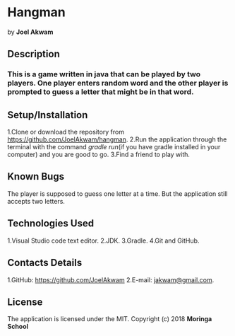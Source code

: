 # Hangman
by **Joel Akwam**
## Description
### This is a game written in java that can be played by two players. One player enters random word and the other player is prompted to guess a letter that might be in that word.
## Setup/Installation
1.Clone or download the repository from https://github.com/JoelAkwam/hangman.
2.Run the application through the terminal with the command *gradle run*(if you have gradle installed in your computer) and you are good to go.
3.Find a friend to play with.
## Known Bugs
The player is supposed to guess one letter at a time. But the application still accepts two letters.
## Technologies Used
1.Visual Studio code text editor.
2.JDK.
3.Gradle.
4.Git and GitHub.
## Contacts Details
1.GitHub: https://github.com/JoelAkwam
2.E-mail: jakwam@gmail.com.
## License
The application is licensed under the MIT. Copyright (c) 2018 **Moringa School** 
